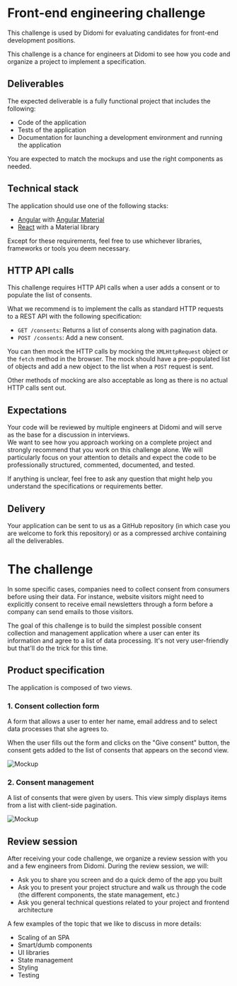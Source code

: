 # Front-end engineering challenge

This challenge is used by Didomi for evaluating candidates for front-end development positions.

This challenge is a chance for engineers at Didomi to see how you code and organize a project to implement a specification.

## Deliverables

The expected deliverable is a fully functional project that includes the following:

- Code of the application
- Tests of the application
- Documentation for launching a development environment and running the application

You are expected to match the mockups and use the right components as needed.

## Technical stack

The application should use one of the following stacks:

- [Angular](https://angular.io/) with [Angular Material](https://material.angular.io/)
- [React](https://reactjs.org/) with a Material library

Except for these requirements, feel free to use whichever libraries, frameworks or tools you deem necessary.

## HTTP API calls

This challenge requires HTTP API calls when a user adds a consent or to populate the list of consents.

What we recommend is to implement the calls as standard HTTP requests to a REST API with the following specification:

- `GET /consents`: Returns a list of consents along with pagination data.
- `POST /consents`: Add a new consent.

You can then mock the HTTP calls by mocking the `XMLHttpRequest` object or the `fetch` method in the browser. The mock should have a pre-populated list of objects and add a new object to the list when a `POST` request is sent.

Other methods of mocking are also acceptable as long as there is no actual HTTP calls sent out.

## Expectations

Your code will be reviewed by multiple engineers at Didomi and will serve as the base for a discussion in interviews.  
We want to see how you approach working on a complete project and strongly recommend that you work on this challenge alone. We will particularly focus on your attention to details and expect the code to be professionally structured, commented, documented, and tested.

If anything is unclear, feel free to ask any question that might help you understand the specifications or requirements better.

## Delivery

Your application can be sent to us as a GitHub repository (in which case you are welcome to fork this repository) or as a compressed archive containing all the deliverables.

# The challenge

In some specific cases, companies need to collect consent from consumers before using their data. For instance, website visitors might need to explicitly consent to receive email newsletters through a form before a company can send emails to those visitors.

The goal of this challenge is to build the simplest possible consent collection and management application where a user can enter its information and agree to a list of data processing. It's not very user-friendly but that'll do the trick for this time.

## Product specification

The application is composed of two views.

### 1. Consent collection form

A form that allows a user to enter her name, email address and to select data processes that she agrees to.

When the user fills out the form and clicks on the "Give consent" button, the consent gets added to the list of consents that appears on the second view.

![Mockup](https://github.com/didomi/challenges/raw/master/frontend/wireframes/1%20-%20Give%20consent.png)

### 2. Consent management

A list of consents that were given by users. This view simply displays items from a list with client-side pagination.

![Mockup](https://github.com/didomi/challenges/raw/master/frontend/wireframes/2%20-%20Collected%20consents.png)

## Review session

After receiving your code challenge, we organize a review session with you and a few engineers from Didomi. During the review session, we will:

- Ask you to share you screen and do a quick demo of the app you built
- Ask you to present your project structure and walk us through the code (the different components, the state management, etc.)
- Ask you general technical questions related to your project and frontend architecture

A few examples of the topic that we like to discuss in more details:

- Scaling of an SPA
- Smart/dumb components
- UI libraries
- State management
- Styling
- Testing
